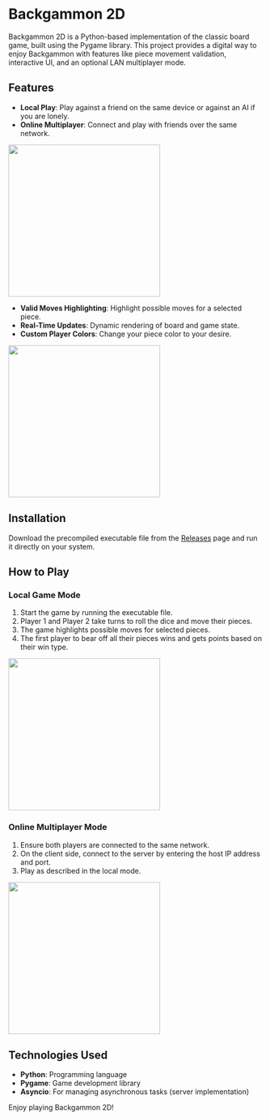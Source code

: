# Backgammon 2D

Backgammon 2D is a Python-based implementation of the classic board game, built using the Pygame library. This project provides a digital way to enjoy Backgammon with features like piece movement validation, interactive UI, and an optional LAN multiplayer mode.

## Features

- **Local Play**: Play against a friend on the same device or against an AI if you are lonely.
- **Online Multiplayer**: Connect and play with friends over the same network.

<img src="./assets/videos/gamemodes.gif" height="300"/>

- **Valid Moves Highlighting**: Highlight possible moves for a selected piece.
- **Real-Time Updates**: Dynamic rendering of board and game state.
- **Custom Player Colors**: Change your piece color to your desire.

<img src="./assets/videos/colors.gif" height="300"/>


## Installation

Download the precompiled executable file from the [Releases](https://github.com/SaharZo321/sahar-backgammon/releases) page and run it directly on your system.

## How to Play

### Local Game Mode

1. Start the game by running the executable file.
2. Player 1 and Player 2 take turns to roll the dice and move their pieces.
3. The game highlights possible moves for selected pieces.
4. The first player to bear off all their pieces wins and gets points based on their win type.

<img src="./assets/videos/bot.gif" height="300"/>


### Online Multiplayer Mode

1. Ensure both players are connected to the same network.
3. On the client side, connect to the server by entering the host IP address and port.
4. Play as described in the local mode.

<img src="./assets/videos/multiplayer.gif" height="300"/>


## Technologies Used

- **Python**: Programming language
- **Pygame**: Game development library
- **Asyncio**: For managing asynchronous tasks (server implementation)

Enjoy playing Backgammon 2D!
